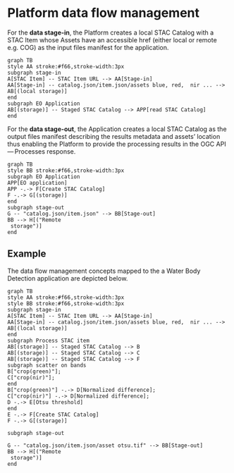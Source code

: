 # Platform data flow management

For the **data stage-in**, the Platform creates a local STAC Catalog with a STAC Item whose Assets have an accessible href (either local or remote e.g. COG) as the input files manifest for the application.

``` mermaid
graph TB
style AA stroke:#f66,stroke-width:3px
subgraph stage-in
A[STAC Item] -- STAC Item URL --> AA[Stage-in]
AA[Stage-in] -- catalog.json/item.json/assets blue, red,  nir ... --> AB[(local storage)]
end
subgraph EO Application
AB[(storage)] -- Staged STAC Catalog --> APP[read STAC Catalog]
end
```

For the **data stage-out**, the Application creates a local STAC Catalog as the output files manifest describing the results metadata and assets’ location thus enabling the Platform to provide the processing results in the OGC API — Processes response.

``` mermaid
graph TB
style BB stroke:#f66,stroke-width:3px
subgraph EO Application
APP[EO application]
APP -.-> F[Create STAC Catalog]
F -.-> G[(storage)]
end
subgraph stage-out
G -- "catalog.json/item.json" --> BB[Stage-out] 
BB --> H[("Remote 
 storage")]
end
```

## Example

The data flow management concepts mapped to the a Water Body Detection application are depicted below.

``` mermaid
graph TB
style AA stroke:#f66,stroke-width:3px
style BB stroke:#f66,stroke-width:3px
subgraph stage-in
A[STAC Item] -- STAC Item URL --> AA[Stage-in]
AA[Stage-in] -- catalog.json/item.json/assets blue, red,  nir ... --> AB[(local storage)]
end
subgraph Process STAC item
AB[(storage)] -- Staged STAC Catalog --> B
AB[(storage)] -- Staged STAC Catalog --> C
AB[(storage)] -- Staged STAC Catalog --> F
subgraph scatter on bands
B["crop(green)"];
C["crop(nir)"];
end
B["crop(green)"] -.-> D[Normalized difference];
C["crop(nir)"] -.-> D[Normalized difference];
D -.-> E[Otsu threshold]
end
E -.-> F[Create STAC Catalog]
F -.-> G[(storage)]

subgraph stage-out

G -- "catalog.json/item.json/asset otsu.tif" --> BB[Stage-out] 
BB --> H[("Remote 
 storage")]
end
```
